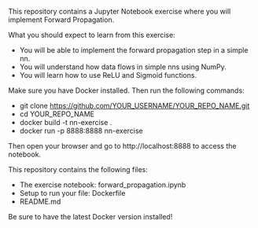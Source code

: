 This repository contains a Jupyter Notebook exercise where you will implement Forward Propagation.

What you should expect to learn from this exercise:
- You will be able to implement the forward propagation step in a simple nn.
- You will understand how data flows in simple nns using NumPy.
- You will learn how to use ReLU and Sigmoid functions.

Make sure you have Docker installed. Then run the following commands:

- git clone https://github.com/YOUR_USERNAME/YOUR_REPO_NAME.git
- cd YOUR_REPO_NAME
- docker build -t nn-exercise .
- docker run -p 8888:8888 nn-exercise

Then open your browser and go to http://localhost:8888 to access the notebook.

This repository contains the following files:
- The exercise notebook: forward_propagation.ipynb
- Setup to run your file: Dockerfile
- README.md

Be sure to have the latest Docker version installed!

